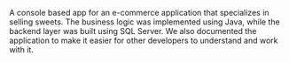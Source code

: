 A console based app for an e-commerce application that specializes in selling sweets. 
The business logic was implemented using Java, while the backend layer was built using SQL Server. 
We also documented the application to make it easier for other developers to understand and work with it.
